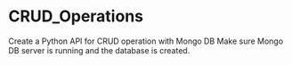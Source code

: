 # CRUD_Operations
Create a Python API for CRUD operation with Mongo DB
Make sure Mongo DB server is running and the database is created.
